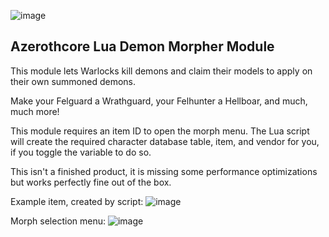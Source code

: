 ![image](https://github.com/user-attachments/assets/6e757ddd-887c-4d73-af5e-89ca258b580c)

## Azerothcore Lua Demon Morpher Module

This module lets Warlocks kill demons and claim their models to apply on their own summoned demons.

Make your Felguard a Wrathguard, your Felhunter a Hellboar, and much, much more!

This module requires an item ID to open the morph menu. The Lua script will create the required character database table, item, and vendor for you, if you toggle the variable to do so.

This isn't a finished product, it is missing some performance optimizations but works perfectly fine out of the box. 

Example item, created by script: ![image](https://github.com/user-attachments/assets/61c02426-9f1e-44dd-859b-31fa2ea288b4)

Morph selection menu: ![image](https://github.com/user-attachments/assets/73768023-368b-4049-a9ae-5343346f6dac)
